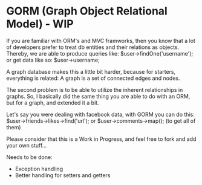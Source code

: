 GORM (Graph Object Relational Model) - WIP
====================================
If you are familiar with ORM's and MVC framworks, then you know that a lot of developers prefer to treat db entities and their relations as objects.
Thereby, we are able to produce queries like: 
$user->findOne('username'); or get data like so: $user->username;

A graph database makes this a little bit harder, because for starters, everything is related:
A graph is a set of connected edges and nodes. 

The second problem is to be able to utilize the inherent relationships in graphs.
So, I basically did the same thing you are able to do with an ORM, but for a graph, and extended it a bit.

Let's say you were dealing with facebook data, with GORM you can do this:
$user->friends->likes->find('url'); or $user->comments->map(); (to get all of them)

Please consider that this is a Work in Progress, and feel free to fork and add your own stuff...

Needs to be done:
* Exception handling
* Better handling for setters and getters
